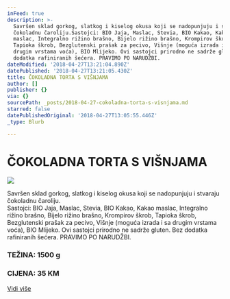 ```yaml
---
inFeed: true
description: >-
  Savršen sklad gorkog, slatkog i kiselog okusa koji se nadopunjuju i stvaraju
  čokoladnu čaroliju.Sastojci: BIO Jaja, Maslac, Stevia, BIO Kakao, Kakao
  maslac, Integralno rižino brašno, Bijelo rižino brašno, Krompirov škrob,
  Tapioka škrob, Bezglutenski prašak za pecivo, Višnje (moguća izrada i sa
  drugim vrstama voća), BIO Mlijeko. Ovi sastojci prirodno ne sadrže gluten. Bez
  dodatka rafiniranih šećera. PRAVIMO PO NARUDŽBI.
dateModified: '2018-04-27T13:21:04.890Z'
datePublished: '2018-04-27T13:21:05.430Z'
title: ČOKOLADNA TORTA S VIŠNJAMA
author: []
publisher: {}
via: {}
sourcePath: _posts/2018-04-27-cokoladna-torta-s-visnjama.md
starred: false
datePublishedOriginal: '2018-04-27T13:05:55.446Z'
_type: Blurb

---
```

# ČOKOLADNA TORTA S VIŠNJAMA
![](https://the-grid-user-content.s3-us-west-2.amazonaws.com/565af7c4-cb7a-4529-b7ff-c57c81724aff.jpg)

Savršen sklad gorkog, slatkog i kiselog okusa koji se nadopunjuju i stvaraju čokoladnu čaroliju.  
Sastojci: BIO Jaja, Maslac, Stevia, BIO Kakao, Kakao maslac, Integralno rižino brašno, Bijelo rižino brašno, Krompirov škrob, Tapioka škrob, Bezglutenski prašak za pecivo, Višnje (moguća izrada i sa drugim vrstama voća), BIO Mlijeko. Ovi sastojci prirodno ne sadrže gluten. Bez dodatka rafiniranih šećera. PRAVIMO PO NARUDŽBI.

### TEŽINA: 1500 g

### CIJENA: 35 KM
[Vidi više][0]

[0]: https://www.facebook.com/greenday.kolaci.peciva/posts/207962903277778